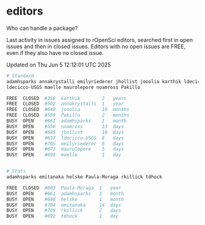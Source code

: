# editors

Who can handle a package?

Last activity in issues assigned to rOpenSci editors, searched first in open
issues and then in closed issues. Editors with no open issues are FREE, even if
they also have no closed issue.


Updated on Thu Jun 5 12:12:01 UTC 2025

```bash
# Standard
adamhsparks annakrystalli emilyriederer jhollist jooolia karthik ldecicco
ldecicco-USGS maelle maurolepore noamross Pakillo

FREE  CLOSED  #358  karthik        2   years
FREE  CLOSED  #502  annakrystalli  1   year
FREE  CLOSED  #648  jooolia        10  months
FREE  CLOSED  #599  Pakillo        2   months
BUSY  OPEN    #661  adamhsparks    1   month
BUSY  OPEN    #556  noamross       13  days
BUSY  OPEN    #685  jhollist       10  days
BUSY  OPEN    #637  ldecicco-USGS  8   days
BUSY  OPEN    #705  emilyriederer  8   days
BUSY  OPEN    #673  maurolepore    5   days
BUSY  OPEN    #698  maelle         1   day


# Stats
adamhsparks emitanaka helske Paula-Moraga rkillick tdhock

FREE  CLOSED  #603  Paula-Moraga  1   year
BUSY  OPEN    #661  adamhsparks   1   month
BUSY  OPEN    #688  helske        1   month
BUSY  OPEN    #704  emitanaka     14  days
BUSY  OPEN    #709  rkillick      2   days
BUSY  OPEN    #692  tdhock        1   day
```

